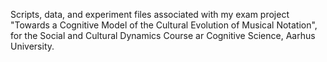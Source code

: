 Scripts, data, and experiment files associated with my exam project "Towards a Cognitive Model of the Cultural Evolution of Musical Notation", for the Social and Cultural Dynamics Course ar Cognitive Science, Aarhus University.
